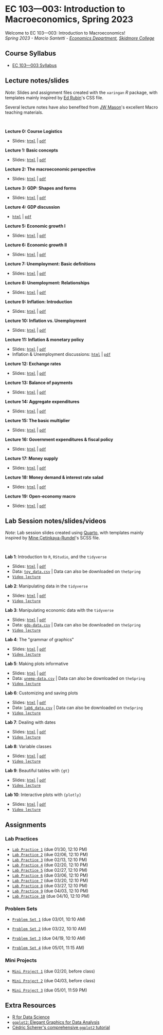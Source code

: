 # EC 103&mdash;003: Introduction to Macroeconomics, Spring 2023

Welcome to EC 103&mdash;003: Introduction to Macroeconomics!<br>
*Spring 2023 - Marcio Santetti - [Economics Department](https://www.skidmore.edu/economics/), [Skidmore College](https://www.skidmore.edu/)*


## Course Syllabus

  - [EC 103&mdash;003 Syllabus](https://raw.githack.com/marciosantetti/ec103-sp23/main/syllabus/ec103-syllabus-sp23.pdf)


## Lecture notes/slides

*Note*: Slides and assignment files created with the `xaringan` *R* package, with templates mainly inspired by [Ed Rubin](https://github.com/edrubin)'s CSS file.

Several lecture notes have also benefited from [JW Mason](http://jwmason.org/)'s excellent Macro teaching materials.

<br>

**Lecture 0: Course Logistics**

  - Slides: [`html`](https://raw.githack.com/marciosantetti/ec103-sp23/main/lectures/000-logistics/000-course-logistics.html) | [`pdf`](https://raw.githack.com/marciosantetti/ec103-sp23/main/lectures/000-logistics/000-course-logistics.pdf)

**Lecture 1: Basic concepts**

  - Slides: [`html`](https://raw.githack.com/marciosantetti/ec103-sp23/main/lectures/001-basic-concepts/001-basic-concepts.html) | [`pdf`](https://raw.githack.com/marciosantetti/ec103-sp23/main/lectures/001-basic-concepts/001-basic-concepts.pdf)

**Lecture 2: The macroeconomic perspective**

  - Slides: [`html`](https://raw.githack.com/marciosantetti/ec103-sp23/main/lectures/002-macro-perspective/003-macro-perspective/002-macro-perspective.html) | [`pdf`](https://raw.githack.com/marciosantetti/ec103-sp23/main/lectures/002-macro-perspective/003-macro-perspective/002-macro-perspective.pdf)

**Lecture 3: GDP: Shapes and forms**

  - Slides: [`html`](https://raw.githack.com/marciosantetti/ec103-sp23/main/lectures/002-macro-perspective/003-macro-perspective/003-gdp.html) | [`pdf`](https://raw.githack.com/marciosantetti/ec103-sp23/main/lectures/002-macro-perspective/003-macro-perspective/003-gdp.pdf)
  
**Lecture 4: GDP discussion**

  - [`html`](https://raw.githack.com/marciosantetti/ec103-sp23/main/lectures/002-macro-perspective/003-macro-perspective/003-gdp-discussion.html) | [`pdf`](https://raw.githack.com/marciosantetti/ec103-sp23/main/lectures/002-macro-perspective/003-macro-perspective/003-gdp-discussion.pdf)


**Lecture 5: Economic growth I**

  - Slides: [`html`](https://raw.githack.com/marciosantetti/ec103-sp23/main/lectures/003-growth/003-growth.html) | [`pdf`](https://raw.githack.com/marciosantetti/ec103-sp23/main/lectures/003-growth/003-growth.pdf)


**Lecture 6: Economic growth II**

  - Slides: [`html`](https://raw.githack.com/marciosantetti/ec103-sp23/main/lectures/003-growth/004-growth-2.html) | [`pdf`](https://raw.githack.com/marciosantetti/ec103-sp23/main/lectures/003-growth/004-growth-2.pdf)
  
  
**Lecture 7: Unemployment: Basic definitions**

  - Slides: [`html`](https://raw.githack.com/marciosantetti/ec103-sp23/main/lectures/005-unemp/005-unemployment.html) | [`pdf`](https://raw.githack.com/marciosantetti/ec103-sp23/main/lectures/005-unemp/005-unemployment.pdf)


**Lecture 8: Unemployment: Relationships**

  - Slides: [`html`](https://raw.githack.com/marciosantetti/ec103-sp23/main/lectures/005-unemp/005-unemp-2.html) | [`pdf`](https://raw.githack.com/marciosantetti/ec103-sp23/main/lectures/005-unemp/005-unemp-2.pdf)
  
  
**Lecture 9: Inflation: Introduction**

  - Slides: [`html`](https://raw.githack.com/marciosantetti/ec103-sp23/main/lectures/006-inflation/006-inflation-1.html) | [`pdf`](https://raw.githack.com/marciosantetti/ec103-sp23/main/lectures/006-inflation/006-inflation-1.pdf)


**Lecture 10: Inflation vs. Unemployment**

  - Slides: [`html`](https://raw.githack.com/marciosantetti/ec103-sp23/main/lectures/006-inflation/006-inflation-2.html) | [`pdf`](https://raw.githack.com/marciosantetti/ec103-sp23/main/lectures/006-inflation/006-inflation-2.pdf)
  
  
**Lecture 11: Inflation & monetary policy**

  - Slides: [`html`](https://raw.githack.com/marciosantetti/ec103-sp23/main/lectures/006-inflation/006-inflation-3.html) | [`pdf`](https://raw.githack.com/marciosantetti/ec103-sp23/main/lectures/006-inflation/006-inflation-3.pdf)
  - Inflation & Unemployment discussions: [`html`](https://raw.githack.com/marciosantetti/ec103-sp23/main/lectures/006-inflation/006-inflation-discussions.html) | [`pdf`](https://raw.githack.com/marciosantetti/ec103-sp23/main/lectures/006-inflation/006-inflation-discussions.pdf)
  
**Lecture 12: Exchange rates**

  - Slides: [`html`](https://raw.githack.com/marciosantetti/ec103-sp23/main/lectures/007-international/007-international-1.html) | [`pdf`](https://raw.githack.com/marciosantetti/ec103-sp23/main/lectures/007-international/007-international-1.pdf)
  
**Lecture 13: Balance of payments**

  - Slides: [`html`](https://raw.githack.com/marciosantetti/ec103-sp23/main/lectures/007-international/007-international-2.html) | [`pdf`](https://raw.githack.com/marciosantetti/ec103-sp23/main/lectures/007-international/007-international-2.pdf)
  
**Lecture 14: Aggregate expenditures**

  - Slides: [`html`](https://raw.githack.com/marciosantetti/ec103-sp23/main/lectures/008-agg-exp/008-agg-exp.html) | [`pdf`](https://raw.githack.com/marciosantetti/ec103-sp23/main/lectures/008-agg-exp/008-agg-exp.pdf)
  
**Lecture 15: The basic multiplier**

  - Slides: [`html`](https://raw.githack.com/marciosantetti/ec103-sp23/main/lectures/008-agg-exp/008-agg-exp-2.html) | [`pdf`](https://raw.githack.com/marciosantetti/ec103-sp23/main/lectures/008-agg-exp/008-agg-exp-2.pdf)
  
  
**Lecture 16: Government expenditures & fiscal policy**

  - Slides: [`html`](https://raw.githack.com/marciosantetti/ec103-sp23/main/lectures/009-govt/009-govt.html) | [`pdf`](https://raw.githack.com/marciosantetti/ec103-sp23/main/lectures/009-govt/009-govt.pdf)
  
**Lecture 17: Money supply**

  - Slides: [`html`](https://raw.githack.com/marciosantetti/ec103-sp23/main/lectures/010-money-supply/010-money.html) | [`pdf`](https://raw.githack.com/marciosantetti/ec103-sp23/main/lectures/010-money-supply/010-money.pdf)
  
**Lecture 18: Money demand & interest rate salad**

  - Slides: [`html`](https://raw.githack.com/marciosantetti/ec103-sp23/main/lectures/010-money-supply/010-money-2.html) | [`pdf`](https://raw.githack.com/marciosantetti/ec103-sp23/main/lectures/010-money-supply/010-money-2.pdf)
  
**Lecture 19: Open-economy macro**

  - Slides: [`html`](https://raw.githack.com/marciosantetti/ec103-sp23/main/lectures/011-open-macro/011-open-macro.html) | [`pdf`](https://raw.githack.com/marciosantetti/ec103-sp23/main/lectures/011-open-macro/011-open-macro.pdf)


## Lab Session notes/slides/videos

*Note*: Lab session slides created using [Quarto](https://quarto.org/), with templates mainly inspired by [Mine Çetinkaya-Rundel](https://mine-cr.com/)'s SCSS file.

<br>

**Lab 1**: Introduction to `R`, `RStudio`, and the `tidyverse`

  - Slides: [`html`](https://raw.githack.com/marciosantetti/ec103-sp23/main/lab/001-tidyverse/001-tidyverse.html) | [`pdf`](https://raw.githack.com/marciosantetti/ec103-sp23/main/lab/001-tidyverse/001-tidyverse.pdf)
  - Data: [`toy_data.csv`](https://raw.githack.com/marciosantetti/ec103-sp23/main/lab/001-tidyverse/toy_data.csv) | Data can also be downloaded on `theSpring`
  - [`Video lecture`](https://youtu.be/SCOCBd1t7Ew)

**Lab 2**: Manipulating data in the `tidyverse`
 
  - Slides: [`html`](https://raw.githack.com/marciosantetti/ec103-sp23/main/lab/002-data-manipulation/002-data-manipulation.html) | [`pdf`](https://raw.githack.com/marciosantetti/ec103-sp23/main/lab/002-data-manipulation/002-data-manipulation.pdf)
  - [`Video lecture`](https://youtu.be/h8em0bYRgvY)
  
**Lab 3**: Manipulating economic data with the `tidyverse`

  - Slides: [`html`](https://raw.githack.com/marciosantetti/ec103-sp23/main/lab/003-data-manipulation-2/003-data-manipulation-2.html) | [`pdf`](https://raw.githack.com/marciosantetti/ec103-sp23/main/lab/003-data-manipulation-2/003-data-manipulation-2.pdf)
  - Data: [`gdp-data.csv`](https://raw.githack.com/marciosantetti/ec103-fall22/main/lab/003-data-manipulation-2/gdp-data.csv) | Data can also be downloaded on `theSpring`
  - [`Video lecture`](https://youtu.be/z5ON3xXREiA)
  

**Lab 4**: The "grammar of graphics"
  
   - Slides: [`html`](https://raw.githack.com/marciosantetti/ec103-sp23/main/lab/004-graphics/004-ggraphics.html) | [`pdf`](https://raw.githack.com/marciosantetti/ec103-sp23/main/lab/004-graphics/004-graphics.pdf)
   - [`Video lecture`](https://www.youtube.com/watch?v=u2DRXvWXAPQ&ab_channel=MarcioSantetti)
   
   
**Lab 5**: Making plots informative
 
  - Slides: [`html`](https://raw.githack.com/marciosantetti/ec103-sp23/main/lab/005-informative-plots/005-informative-plots.html) | [`pdf`](https://raw.githack.com/marciosantetti/ec103-sp23/main/lab/005-informative-plots/005-informative-plots.pdf)
  - Data: [`unemp-data.csv`](https://raw.githack.com/marciosantetti/ec103-fall22/main/lab/005-informative-plots/unemp-data.csv) | Data can also be downloaded on `theSpring`
  - [`Video lecture`](https://youtu.be/pMhebKitqqU)
  
**Lab 6**: Customizing and saving plots
 
   - Slides:  [`html`](https://raw.githack.com/marciosantetti/ec103-sp23/main/lab/006-custom-plots/006-customizing-plots.html) | [`pdf`](https://raw.githack.com/marciosantetti/ec103-sp23/main/lab/006-custom-plots/006-customizing-plots.pdf)
   - Data: [`lab6_data.csv`](https://raw.githack.com/marciosantetti/ec103-fall22/main/lab/006-custom-plots/lab6_data.csv) | Data can also be downloaded on `theSpring`
   - [`Video lecture`](https://youtu.be/HMc9_Zumfa4)
   
 **Lab 7**: Dealing with dates
 
  - Slides: [`html`](https://raw.githack.com/marciosantetti/ec103-sp23/main/lab/007-dates/007-dates.html) | [`pdf`](https://raw.githack.com/marciosantetti/ec103-sp23/main/lab/007-dates/007-dates.pdf)
  - [`Video lecture`](https://youtu.be/h0jWmgYe3zI)
 
**Lab 8**: Variable classes

  - Slides: [`html`](https://raw.githack.com/marciosantetti/ec103-sp23/main/lab/008-variable-classes/008-variable-classes.html) | [`pdf`](https://raw.githack.com/marciosantetti/ec103-sp23/main/lab/008-variable-classes/008-variable-classes.pdf)
  - [`Video lecture`](https://youtu.be/ZJ-AyQC4OOs)
  
**Lab 9**: Beautiful tables with `{gt}`

  - Slides: [`html`](https://raw.githack.com/marciosantetti/ec103-sp23/main/lab/009-gt-tables/009-gt-tables.html) | [`pdf`](https://raw.githack.com/marciosantetti/ec103-sp23/main/lab/009-gt-tables/009-gt-tables.pdf)
  - [`Video lecture`](https://youtu.be/OmSeD7R-7Qs)


**Lab 10**: Interactive plots with `{plotly}`

  - Slides: [`html`](https://raw.githack.com/marciosantetti/ec103-sp23/main/lab/010-interactive-plots/011-interactive.html) | [`pdf`](https://raw.githack.com/marciosantetti/ec103-sp23/main/lab/010-interactive-plots/010-interactive.pdf)
  - [`Video lecture`](https://youtu.be/J7e96dvjstc)


## Assignments

### Lab Practices

  - [`Lab Practice 1`](https://raw.githack.com/marciosantetti/ec103-sp23/main/lab-practices/lp1-sp23.pdf) (due 01/30, 12:10 PM)
  - [`Lab Practice 2`](https://raw.githack.com/marciosantetti/ec103-sp23/main/lab-practices/lp2-sp23.pdf) (due 02/06, 12:10 PM)
  - [`Lab Practice 3`](https://raw.githack.com/marciosantetti/ec103-sp23/main/lab-practices/lp3-sp23.pdf) (due 02/13, 12:10 PM)
  - [`Lab Practice 4`](https://raw.githack.com/marciosantetti/ec103-sp23/main/lab-practices/lp4-sp23.pdf) (due 02/20, 12:10 PM)
  - [`Lab Practice 5`](https://raw.githack.com/marciosantetti/ec103-sp23/main/lab-practices/lp5-sp23.pdf) (due 02/27, 12:10 PM)
  - [`Lab Practice 6`](https://raw.githack.com/marciosantetti/ec103-sp23/main/lab-practices/lp6-sp23.pdf) (due 03/06, 12:10 PM)
  - [`Lab Practice 7`](https://raw.githack.com/marciosantetti/ec103-sp23/main/lab-practices/lp7-sp23.pdf) (due 03/20, 12:10 PM)
  - [`Lab Practice 8`](https://raw.githack.com/marciosantetti/ec103-sp23/main/lab-practices/lp8-sp23.pdf) (due 03/27, 12:10 PM)
  - [`Lab Practice 9`](https://raw.githack.com/marciosantetti/ec103-sp23/main/lab-practices/lp9-sp23.pdf) (due 04/03, 12:10 PM)
  - [`Lab Practice 10`](https://raw.githack.com/marciosantetti/ec103-sp23/main/lab-practices/lp10/lp10-sp23.html) (due 04/10, 12:10 PM)


### Problem Sets

  - [`Problem Set 1`](https://raw.githack.com/marciosantetti/ec103-sp23/main/problem-sets/ps1-sp23.pdf) (due 03/01, 10:10 AM)
  
  - [`Problem Set 2`](https://raw.githack.com/marciosantetti/ec103-sp23/main/problem-sets/ps2-sp23.pdf) (due 03/22, 10:10 AM)
  
  - [`Problem Set 3`](https://raw.githack.com/marciosantetti/ec103-sp23/main/problem-sets/ps3-sp23.pdf) (due 04/19, 10:10 AM)
  
  - [`Problem Set 4`](https://raw.githack.com/marciosantetti/ec103-sp23/main/problem-sets/ps4-sp23.pdf) (due 05/01, 11:15 AM)


### Mini Projects

  - [`Mini Project 1`](https://raw.githack.com/marciosantetti/ec103-sp23/main/mini-projects/mp1-sp23.pdf) (due 02/20, before class)
  
  - [`Mini Project 2`](https://raw.githack.com/marciosantetti/ec103-sp23/main/mini-projects/mp2-sp23.pdf) (due 04/03, before class)
  
  - [`Mini Project 3`](https://raw.githack.com/marciosantetti/ec103-sp23/main/mini-projects/mp3-sp23.pdf) (due 05/01, 11:59 PM)

 
## Extra Resources

- [R for Data Science](https://r4ds.had.co.nz/)
- [`ggplot2`: Elegant Graphics for Data Analysis](https://ggplot2-book.org/index.html)
- [Cédric Scherer's comprehensive `ggplot2` tutorial](https://www.cedricscherer.com/2019/08/05/a-ggplot2-tutorial-for-beautiful-plotting-in-r/)
